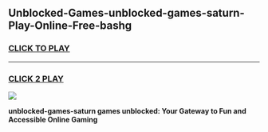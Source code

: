 
## Unblocked-Games-unblocked-games-saturn-Play-Online-Free-bashg
<h3>
<a href="https://premium76.site?title=unblocked-games-saturn&ref=26A">CLICK TO PLAY</a></h3>
<hr>

<h3>
<a href="https://premium76.site?title=unblocked-games-saturn&ref=26A">CLICK 2 PLAY</a>
  
</h3>

<a href="https://premium76.site?title=unblocked-games-saturn&ref=26A"><img src="https://clearcache.store/games.png"></a>


**unblocked-games-saturn games unblocked: Your Gateway to Fun and Accessible Online Gaming**
